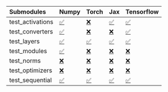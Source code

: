 | Submodules       | Numpy                                                                                                                           | Torch                                                                                                                           | Jax                                                                                                                             | Tensorflow                                                                                                                      |
|:-----------------|:--------------------------------------------------------------------------------------------------------------------------------|:--------------------------------------------------------------------------------------------------------------------------------|:--------------------------------------------------------------------------------------------------------------------------------|:--------------------------------------------------------------------------------------------------------------------------------|
| test_activations | <a href="https://github.com/unifyai/ivy/runs/8192181572?check_suite_focus=true" rel="noopener noreferrer" target="_blank">✅</a> | <a href="https://github.com/unifyai/ivy/runs/8192182558?check_suite_focus=true" rel="noopener noreferrer" target="_blank">❌</a> | <a href="https://github.com/unifyai/ivy/runs/8192183492?check_suite_focus=true" rel="noopener noreferrer" target="_blank">✅</a> | <a href="https://github.com/unifyai/ivy/runs/8192184437?check_suite_focus=true" rel="noopener noreferrer" target="_blank">✅</a> |
| test_converters  | <a href="https://github.com/unifyai/ivy/runs/8192181712?check_suite_focus=true" rel="noopener noreferrer" target="_blank">✅</a> | <a href="https://github.com/unifyai/ivy/runs/8192182700?check_suite_focus=true" rel="noopener noreferrer" target="_blank">❌</a> | <a href="https://github.com/unifyai/ivy/runs/8192183632?check_suite_focus=true" rel="noopener noreferrer" target="_blank">❌</a> | <a href="https://github.com/unifyai/ivy/runs/8192184569?check_suite_focus=true" rel="noopener noreferrer" target="_blank">✅</a> |
| test_layers      | <a href="https://github.com/unifyai/ivy/runs/8192181835?check_suite_focus=true" rel="noopener noreferrer" target="_blank">✅</a> | <a href="https://github.com/unifyai/ivy/runs/8192182849?check_suite_focus=true" rel="noopener noreferrer" target="_blank">✅</a> | <a href="https://github.com/unifyai/ivy/runs/8192183794?check_suite_focus=true" rel="noopener noreferrer" target="_blank">✅</a> | <a href="https://github.com/unifyai/ivy/runs/8192184704?check_suite_focus=true" rel="noopener noreferrer" target="_blank">✅</a> |
| test_modules     | <a href="https://github.com/unifyai/ivy/runs/8192182049?check_suite_focus=true" rel="noopener noreferrer" target="_blank">✅</a> | <a href="https://github.com/unifyai/ivy/runs/8192182964?check_suite_focus=true" rel="noopener noreferrer" target="_blank">❌</a> | <a href="https://github.com/unifyai/ivy/runs/8192183927?check_suite_focus=true" rel="noopener noreferrer" target="_blank">❌</a> | <a href="https://github.com/unifyai/ivy/runs/8192184854?check_suite_focus=true" rel="noopener noreferrer" target="_blank">❌</a> |
| test_norms       | <a href="https://github.com/unifyai/ivy/runs/8192182191?check_suite_focus=true" rel="noopener noreferrer" target="_blank">❌</a> | <a href="https://github.com/unifyai/ivy/runs/8192183097?check_suite_focus=true" rel="noopener noreferrer" target="_blank">❌</a> | <a href="https://github.com/unifyai/ivy/runs/8192184059?check_suite_focus=true" rel="noopener noreferrer" target="_blank">❌</a> | <a href="https://github.com/unifyai/ivy/runs/8192184988?check_suite_focus=true" rel="noopener noreferrer" target="_blank">❌</a> |
| test_optimizers  | <a href="https://github.com/unifyai/ivy/runs/8192182330?check_suite_focus=true" rel="noopener noreferrer" target="_blank">❌</a> | <a href="https://github.com/unifyai/ivy/runs/8192183219?check_suite_focus=true" rel="noopener noreferrer" target="_blank">❌</a> | <a href="https://github.com/unifyai/ivy/runs/8192184181?check_suite_focus=true" rel="noopener noreferrer" target="_blank">❌</a> | <a href="https://github.com/unifyai/ivy/runs/8192185098?check_suite_focus=true" rel="noopener noreferrer" target="_blank">❌</a> |
| test_sequential  | <a href="https://github.com/unifyai/ivy/runs/8192182438?check_suite_focus=true" rel="noopener noreferrer" target="_blank">✅</a> | <a href="https://github.com/unifyai/ivy/runs/8192183354?check_suite_focus=true" rel="noopener noreferrer" target="_blank">✅</a> | <a href="https://github.com/unifyai/ivy/runs/8192184311?check_suite_focus=true" rel="noopener noreferrer" target="_blank">✅</a> | <a href="https://github.com/unifyai/ivy/runs/8192185212?check_suite_focus=true" rel="noopener noreferrer" target="_blank">✅</a> |